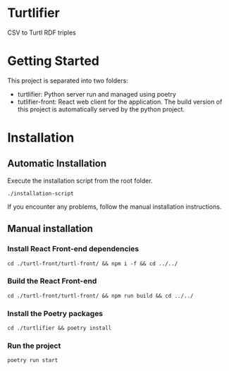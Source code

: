 # Turtlifier
CSV to Turtl RDF triples

# Getting Started

This project is separated into two folders:
- turtlifier: Python server run and managed using poetry
- tutlifier-front: React web client for the application. The build version of this project is automatically served by the python project.


# Installation
## Automatic Installation
Execute the installation script from the root folder.
```
./installation-script
```
 If you encounter any problems, follow the manual installation instructions.

## Manual installation
### Install React Front-end dependencies
```
cd ./turtl-front/turtl-front/ && npm i -f && cd ../../
```


### Build the React Front-end
```
cd ./turtl-front/turtl-front/ && npm run build && cd ../../
```


### Install the Poetry packages
```
cd ./turtlifier && poetry install
```

### Run the project
```
poetry run start
```

